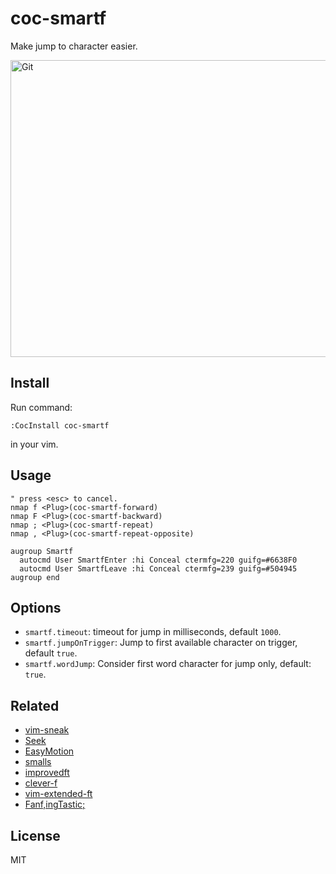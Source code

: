# coc-smartf

Make jump to character easier.

<img alt="Git" src="https://user-images.githubusercontent.com/251450/59192006-ada21c00-8bb3-11e9-994e-027ab5de06bf.gif" height="475" width="630" />

## Install

Run command:

```vim
:CocInstall coc-smartf
```

in your vim.

## Usage

```vim
" press <esc> to cancel.
nmap f <Plug>(coc-smartf-forward)
nmap F <Plug>(coc-smartf-backward)
nmap ; <Plug>(coc-smartf-repeat)
nmap , <Plug>(coc-smartf-repeat-opposite)

augroup Smartf
  autocmd User SmartfEnter :hi Conceal ctermfg=220 guifg=#6638F0
  autocmd User SmartfLeave :hi Conceal ctermfg=239 guifg=#504945
augroup end
```

## Options

- `smartf.timeout`: timeout for jump in milliseconds, default `1000`.
- `smartf.jumpOnTrigger`: Jump to first available character on trigger, default `true`.
- `smartf.wordJump`: Consider first word character for jump only, default: `true`.

## Related

- [vim-sneak](https://github.com/justinmk/vim-sneak)
- [Seek](https://github.com/goldfeld/vim-seek)
- [EasyMotion](https://github.com/Lokaltog/vim-easymotion)
- [smalls](https://github.com/t9md/vim-smalls)
- [improvedft](https://github.com/chrisbra/improvedft)
- [clever-f](https://github.com/rhysd/clever-f.vim)
- [vim-extended-ft](https://github.com/svermeulen/vim-extended-ft)
- [Fanf,ingTastic;](https://github.com/dahu/vim-fanfingtastic)

## License

MIT
